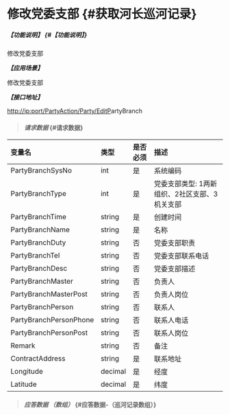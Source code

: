 # 修改党委支部 {#获取河长巡河记录}

##### _【功能说明】_ {#【功能说明】}

修改党委支部

_**【应用场景】**_

修改党委支部

_**【接口地址】**_

[http://ip:port/PartyAction/Party/EditP](http://ip:port/HMQuery/PatrolRiver/GetPatrolRivers)artyBranch

> #### _请求数据_ {#请求数据}

| 变量名 | 类型 | 是否必须 | 描述 |
| :--- | :--- | :--- | :--- |
| PartyBranchSysNo | int | 是 | 系统编码 |
| PartyBranchType | int | 是 | 党委支部类型: 1两新组织、2社区支部、3机关支部 |
| PartyBranchTime | string | 是 | 创建时间 |
| PartyBranchName | string | 是 | 名称 |
| PartyBranchDuty | string | 否 | 党委支部职责 |
| PartyBranchTel | string | 否 | 党委支部联系电话 |
| PartyBranchDesc | string | 否 | 党委支部描述 |
| PartyBranchMaster | string | 否 | 负责人 |
| PartyBranchMasterPost | string | 否 | 负责人岗位 |
| PartyBranchPerson | string | 否 | 联系人 |
| PartyBranchPersonPhone | string | 否 | 联系人电话 |
| PartyBranchPersonPost | string | 否 | 联系人岗位 |
| Remark | string | 否 | 备注 |
| ContractAddress | string | 是 | 联系地址 |
| Longitude | decimal | 是 | 经度 |
| Latitude | decimal | 是 | 纬度 |

> #### _应答数据 （数组）_ {#应答数据-（巡河记录数组）}



